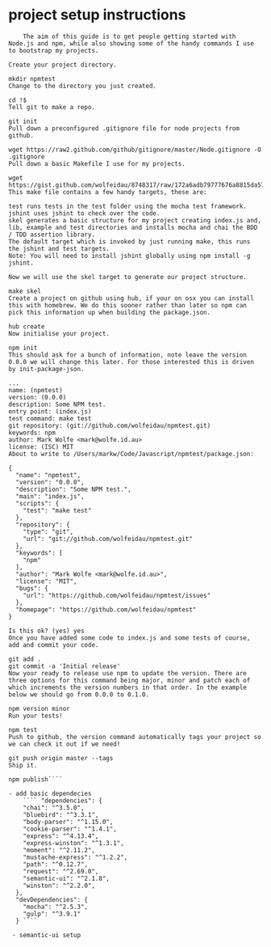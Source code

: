 # project setup instructions

````- https://www.wolfe.id.au/2014/02/01/getting-a-new-node-project-started-with-npm/
	The aim of this guide is to get people getting started with Node.js and npm, while also showing some of the handy commands I use to bootstrap my projects.

Create your project directory.

mkdir npmtest
Change to the directory you just created.

cd !$
Tell git to make a repo.

git init
Pull down a preconfigured .gitignore file for node projects from github.

wget https://raw2.github.com/github/gitignore/master/Node.gitignore -O .gitignore
Pull down a basic Makefile I use for my projects.

wget https://gist.github.com/wolfeidau/8748317/raw/172a6adb79777676a8815da5719ef659fb66a35b/Makefile
This make file contains a few handy targets, these are:

test runs tests in the test folder using the mocha test framework.
jshint uses jshint to check over the code.
skel generates a basic structure for my project creating index.js and, lib, example and test directories and installs mocha and chai the BDD / TDD assertion library.
The default target which is invoked by just running make, this runs the jshint and test targets.
Note: You will need to install jshint globally using npm install -g jshint.

Now we will use the skel target to generate our project structure.

make skel
Create a project on github using hub, if your on osx you can install this with homebrew. We do this sooner rather than later so npm can pick this information up when building the package.json.

hub create
Now initialise your project.

npm init
This should ask for a bunch of information, note leave the version 0.0.0 we will change this later. For those interested this is driven by init-package-json.

...
name: (npmtest)
version: (0.0.0)
description: Some NPM test.
entry point: (index.js)
test command: make test
git repository: (git://github.com/wolfeidau/npmtest.git)
keywords: npm
author: Mark Wolfe <mark@wolfe.id.au>
license: (ISC) MIT
About to write to /Users/markw/Code/Javascript/npmtest/package.json:

{
  "name": "npmtest",
  "version": "0.0.0",
  "description": "Some NPM test.",
  "main": "index.js",
  "scripts": {
    "test": "make test"
  },
  "repository": {
    "type": "git",
    "url": "git://github.com/wolfeidau/npmtest.git"
  },
  "keywords": [
    "npm"
  ],
  "author": "Mark Wolfe <mark@wolfe.id.au>",
  "license": "MIT",
  "bugs": {
    "url": "https://github.com/wolfeidau/npmtest/issues"
  },
  "homepage": "https://github.com/wolfeidau/npmtest"
}

Is this ok? (yes) yes
Once you have added some code to index.js and some tests of course, add and commit your code.

git add .
git commit -a 'Initial release'
Now your ready to release use npm to update the version. There are three options for this command being major, minor and patch each of which increments the version numbers in that order. In the example below we should go from 0.0.0 to 0.1.0.

npm version minor
Run your tests!

npm test
Push to github, the version command automatically tags your project so we can check it out if we need!

git push origin master --tags
Ship it.

npm publish````

- add basic dependecies
	```` "dependencies": {
    "chai": "^3.5.0",
    "bluebird": "^3.3.1",
    "body-parser": "^1.15.0",
    "cookie-parser": "^1.4.1",
    "express": "^4.13.4",
    "express-winston": "^1.3.1",
    "moment": "^2.11.2",
    "mustache-express": "^1.2.2",
    "path": "^0.12.7",
    "request": "^2.69.0",
    "semantic-ui": "^2.1.8",
    "winston": "^2.2.0",
  },
  "devDependencies": {
    "mocha": "^2.5.3",
    "gulp": "^3.9.1"
  } ````

 - semantic-ui setup
 